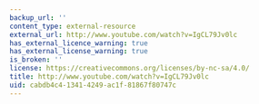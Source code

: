 ```yaml
---
backup_url: ''
content_type: external-resource
external_url: http://www.youtube.com/watch?v=IgCL79Jv0lc
has_external_licence_warning: true
has_external_license_warning: true
is_broken: ''
license: https://creativecommons.org/licenses/by-nc-sa/4.0/
title: http://www.youtube.com/watch?v=IgCL79Jv0lc
uid: cabdb4c4-1341-4249-ac1f-81867f80747c
---
```

